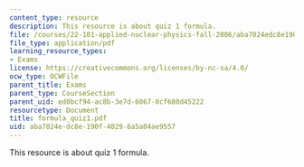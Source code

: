 ```yaml
---
content_type: resource
description: This resource is about quiz 1 formula.
file: /courses/22-101-applied-nuclear-physics-fall-2006/aba7024edc8e190f40296a5a04ae9557_formula_quiz1.pdf
file_type: application/pdf
learning_resource_types:
- Exams
license: https://creativecommons.org/licenses/by-nc-sa/4.0/
ocw_type: OCWFile
parent_title: Exams
parent_type: CourseSection
parent_uid: ed0bcf94-ac8b-3e7d-6067-0cf680d45222
resourcetype: Document
title: formula_quiz1.pdf
uid: aba7024e-dc8e-190f-4029-6a5a04ae9557
---
```

This resource is about quiz 1 formula.